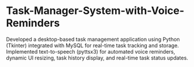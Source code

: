 # Task-Manager-System-with-Voice-Reminders
Developed a desktop-based task management application using Python (Tkinter) integrated with MySQL for real-time task tracking and storage. 
Implemented text-to-speech (pyttsx3) for automated voice reminders, dynamic UI resizing, task history display, and real-time task status updates.
